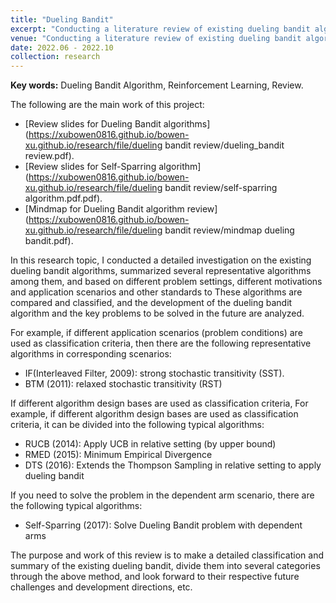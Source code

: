 ```yaml
---
title: "Dueling Bandit"
excerpt: "Conducting a literature review of existing dueling bandit algorithms, 2022.06 - 2022.10"
venue: "Conducting a literature review of existing dueling bandit algorithms, 2022.06 - 2022.10"
date: 2022.06 - 2022.10
collection: research
---
```

**Key words:** Dueling Bandit Algorithm, Reinforcement Learning, Review.

The following are the main work of this project:

* [Review slides for Dueling Bandit algorithms](https://xubowen0816.github.io/bowen-xu.github.io/research/file/dueling bandit review/dueling_bandit review.pdf).
* [Review slides for Self-Sparring algorithm](https://xubowen0816.github.io/bowen-xu.github.io/research/file/dueling bandit review/self-sparring algorithm.pdf.pdf).
* [Mindmap for Dueling Bandit algorithm review](https://xubowen0816.github.io/bowen-xu.github.io/research/file/dueling bandit review/mindmap dueling bandit.pdf).

In this research topic, I conducted a detailed investigation on the existing dueling bandit algorithms, summarized several representative algorithms among them, and based on different problem settings, different motivations and application scenarios and other standards to These algorithms are compared and classified, and the development of the dueling bandit algorithm and the key problems to be solved in the future are analyzed.

For example, if different application scenarios (problem conditions) are used as classification criteria, then there are the following representative algorithms in corresponding scenarios:

* IF(Interleaved Filter, 2009): strong stochastic transitivity (SST).
* BTM (2011): relaxed stochastic transitivity (RST)

If different algorithm design bases are used as classification criteria, For example, if different algorithm design bases are used as classification criteria, it can be divided into the following typical algorithms:

* RUCB (2014): Apply UCB in relative setting (by upper bound)
* RMED (2015): Minimum Empirical Divergence
* DTS (2016): Extends the Thompson Sampling in relative setting to apply dueling bandit

If you need to solve the problem in the dependent arm scenario, there are the following typical algorithms:

* Self-Sparring (2017): Solve Dueling Bandit problem with dependent arms

The purpose and work of this review is to make a detailed classification and summary of the existing dueling bandit, divide them into several categories through the above method, and look forward to their respective future challenges and development directions, etc.
